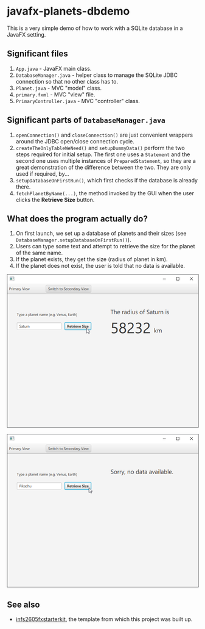 # javafx-planets-dbdemo
This is a very simple demo of how to work with a SQLite database in a JavaFX setting.

## Significant files
1. `App.java` - JavaFX main class.
1. `DatabaseManager.java` - helper class to manage the SQLite JDBC connection so that no other class has to.
1. `Planet.java` - MVC "model" class.
1. `primary.fxml` - MVC "view" file.
1. `PrimaryController.java` - MVC "controller" class.

## Significant parts of `DatabaseManager.java`
1. `openConnection()` and `closeConnection()` are just convenient wrappers around the JDBC open/close connection cycle.
1. `createTheOnlyTableWeNeed()` and `setupDummyData()` perform the two steps required for initial setup. The first one uses a `Statement` and the second one uses multiple instances of `PreparedStatement`, so they are a great demonstration of the difference between the two. They are only used if required, by...
1. `setupDatabaseOnFirstRun()`, which first checks if the database is already there.
1. `fetchPlanetByName(...)`, the method invoked by the GUI when the user clicks the **Retrieve Size** button.

## What does the program actually do?
1. On first launch, we set up a database of planets and their sizes (see `DatabaseManager.setupDatabaseOnFirstRun()`).
1. Users can type some text and attempt to retrieve the size for the planet of the same name.
1. If the planet exists, they get the size (radius of planet in km).
1. If the planet does not exist, the user is told that no data is available.

![Good run](docs/goodrun.png)

![Bad run](docs/badrun.png)


## See also

- [infs2605fxstarterkit](https://github.com/blairw/infs2605fxstarterkit), the template from which this project was built up.
